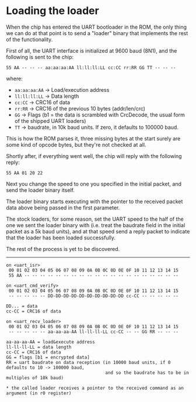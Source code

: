 # Loading the loader

When the chip has entered the UART bootloader in the ROM, the only thing we can do at that point is to send a "loader" binary
that implements the rest of the functionality.

First of all, the UART interface is initialized at 9600 baud (8N1), and the following is sent to the chip:

`55 AA -- -- -- aa:aa:aa:AA ll:ll:ll:LL cc:CC rr:RR GG TT -- -- -- `

where:
- `aa:aa:aa:AA` → Load/execution address
- `ll:ll:ll:LL` → Data length
- `cc:CC` → CRC16 of data
- `rr:RR` → CRC16 of the previous 10 bytes (addr/len/crc)
- `GG` → Flags (b1 = the data is scrambled with CrcDecode, the usual form of the shipped UART loaders)
- `TT` → baudrate, in 10k baud units. If zero, it defaults to 100000 baud.

This is how the ROM parses it, three missing bytes at the start surely are some kind of opcode bytes, but they're not checked at all.

Shortly after, if everything went well, the chip will reply with the following reply:

`55 AA 01 20 22`

Next you change the speed to one you specified in the initial packet, and send the loader binary itself.

The loader binary starts executing with the pointer to the received packet data above being passed in the first parameter.

The stock loaders, for some reason, set the UART speed to the half of the one we sent the loader binary with (i.e. treat the baudrate field in the initial packet as a 5k baud units), and at that speed send a reply packet to indicate that the loader has been loaded successfully.

The rest of the process is yet to be discovered.

-----

```
on <uart_isr>
 00 01 02 03 04 05 06 07 08 09 0A 0B 0C 0D 0E 0F 10 11 12 13 14 15
 55 AA -- -- -- -- -- -- -- -- -- -- -- -- -- -- -- -- -- -- -- --

on <uart_cmd_verify>
 00 01 02 03 04 05 06 07 08 09 0A 0B 0C 0D 0E 0F 10 11 12 13 14 15
 -- -- -- -- -- DD-DD-DD-DD-DD-DD-DD-DD-DD-DD cc-CC -- -- -- -- --

DD... = data
cc-CC = CRC16 of data

on <uart_recv_loader>
 00 01 02 03 04 05 06 07 08 09 0A 0B 0C 0D 0E 0F 10 11 12 13 14 15
 -- -- -- -- -- aa-aa-aa-AA ll-ll-ll-LL cc-CC -- -- GG RR -- -- --

aa-aa-aa-AA = load&execute address
ll-ll-ll-LL = data length
cc-CC = CRC16 of data
GG = flags [b1 = encrypted data]
RR = uart baudrate on data reception (in 10000 baud units, if 0 defaults to 10 -> 100000 baud,
                                      and so the baudrate has to be in multiples of 10k baud)

* the called loader receives a pointer to the received command as an argument (in r0 register)
```
